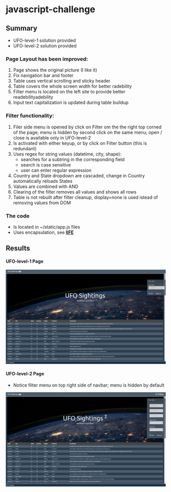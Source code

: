 # javascript-challenge

## Summary

* UFO-level-1 solution provided
* UFO-level-2 solution provided
  
### Page Layout has been improved:
1) Page shows the original picture (I like it)
2) Fix navigation bar and footer
3) Table uses vertical scrolling and sticky header
4) Table covers the whole screen width for better radebility
5) Filter menu is located on the left site to provide better readebilityadebility
6) Input text capitalization is updated during table buildup

### Filter functionality:
1) Filer side menu is opened by click on Filter om the the right top corned of the page; 
    menu is hidden by second click on the same menu; open / close is available only in UFO-level-2 
2) Is activated with either keyup, or by click on Filter button (this is redundant)
3) Uses regex for string values (datetime, city, shape):
	- searches for a subtring in the corresponding field
	- search is case sensitive
	- user can enter regular expression
4) Country and State dropdown are cascaded, change in Country automatically reloads States
5) Values are combined with AND
6) Clearing of the filter removes all values and shows all rows
7) Table is not rebuilt after filter cleanup, display=none is used istead of removing values from DOM

### The code
* Is located in ~/static/app.js files
* Uses encapsulation, see <b>[IIFE](https://developer.mozilla.org/en-US/docs/Glossary/IIFE)</b>

## Results

#### UFO-level-1 Page
![UFO-level-1](UFO-level-1/documents/index1.html.png)

#### UFO-level-2 Page

* Notice filter menu on top right side of navbar; menu is hidden by default

![UFO-level-2](UFO-level-2/documents/index2.html.png)
